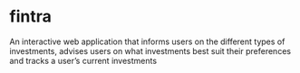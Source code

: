 # fintra
An interactive web application that informs users on the different types of investments, advises users on what investments best suit their preferences and tracks a user’s current investments
